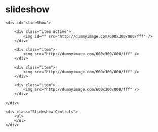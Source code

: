 # slideshow



    <div id="slideShow">
    
        <div class="item active">
            <img id="" src="http://dummyimage.com/600x300/000/fff" />  
        </div>
        
        <div class="item">
            <img src="http://dummyimage.com/600x300/000/fff" />
        </div>
        
        <div class="item">
            <img src="http://dummyimage.com/600x300/000/fff" />
        </div>
        
        <div class="item">
            <img src="http://dummyimage.com/600x300/000/fff" />
        </div>
        
    </div>

    <div class="Slideshow-Controls">
        <ul>
        </ul>
    </div>
